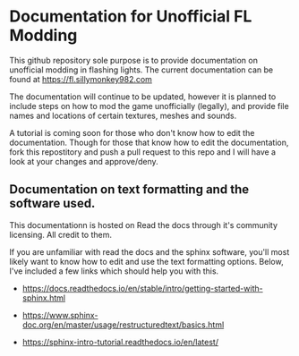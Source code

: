 # Documentation for Unofficial FL Modding

This github repository sole purpose is to provide documentation on unofficial modding in flashing lights. The current documentation can be found at https://fl.sillymonkey982.com 

The documentation will continue to be updated, however it is planned to include steps on how to mod the game unofficially (legally), and provide file names and locations of certain textures, meshes and sounds.

A tutorial is coming soon for those who don't know how to edit the documentation. Though for those that know how to edit the documentation, fork this repostitory and push a pull request to this repo and I will have a look at your changes and approve/deny. 

## Documentation on text formatting and the software used.

This documentationn is hosted on Read the docs through it's community licensing. All credit to them.

If you are unfamiliar with read the docs and the sphinx software, you'll most likely want to know how to edit and use the text formatting options. Below, I've included a few links which should help you with this. 

* https://docs.readthedocs.io/en/stable/intro/getting-started-with-sphinx.html

* https://www.sphinx-doc.org/en/master/usage/restructuredtext/basics.html

* https://sphinx-intro-tutorial.readthedocs.io/en/latest/
